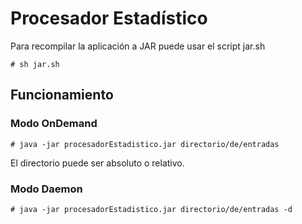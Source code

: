 Procesador Estadístico
================================

Para recompilar la aplicación a JAR puede usar el script jar.sh

```shell
# sh jar.sh
```

## Funcionamiento

### Modo OnDemand

```shell
# java -jar procesadorEstadistico.jar directorio/de/entradas
```

El directorio puede ser absoluto o relativo.

### Modo Daemon

```shell
# java -jar procesadorEstadistico.jar directorio/de/entradas -d
```
